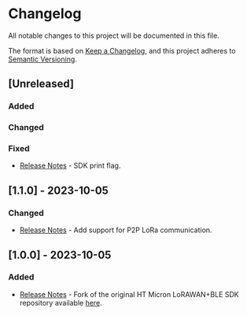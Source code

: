 # Changelog

All notable changes to this project will be documented in this file.

The format is based on [Keep a Changelog](https://keepachangelog.com/en/1.0.0/),
and this project adheres to [Semantic Versioning](https://semver.org/spec/v2.0.0.html).

## [Unreleased]

### Added

### Changed

### Fixed

- [Release Notes](/Docs/release-notes.md) - SDK print flag.

## [1.1.0] - 2023-10-05

### Changed

- [Release Notes](/Docs/release-notes.md) - Add support for P2P LoRa communication.

## [1.0.0] - 2023-10-05

### Added

- [Release Notes](/Docs/release-notes.md) - Fork of the original HT Micron LoRAWAN+BLE SDK repository available [here](https://github.com/htmicron/htlrbl32l).
